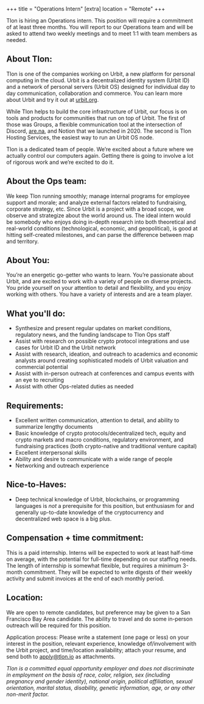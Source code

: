 +++
 title = "Operations Intern"
 [extra]
 location = "Remote"
 +++

Tlon is hiring an Operations intern. This position will require a commitment of at least three months. You will report to our Operations team and will be asked to attend two weekly meetings and to meet 1:1 with team members as needed.

## About Tlon:

Tlon is one of the companies working on Urbit, a new platform for personal computing in the cloud. Urbit is a decentralized identity system (Urbit ID) and a network of personal servers (Urbit OS) designed for individual day to day communication, collaboration and commerce. You can learn more about Urbit and try it out at [urbit.org](http://urbit.org).

While Tlon helps to build the core infrastructure of Urbit, our focus is on tools and products for communities that run on top of Urbit. The first of those was Groups, a flexible communication tool at the intersection of Discord, [are.na](http://are.na), and Notion that we launched in 2020. The second is Tlon Hosting Services, the easiest way to run an Urbit OS node.

Tlon is a dedicated team of people. We’re excited about a future where we actually control our computers again. Getting there is going to involve a lot of rigorous work and we’re excited to do it.

## About the Ops team:

We keep Tlon running smoothly; manage internal programs for employee support and morale; and analyze external factors related to fundraising, corporate strategy, etc. Since Urbit is a project with a broad scope, we observe and strategize about the world around us. The ideal intern would be somebody who enjoys doing in-depth research into both theoretical and real-world conditions (technological, economic, and geopolitical), is good at hitting self-created milestones, and can parse the difference between map and territory.

## About You:

You’re an energetic go-getter who wants to learn. You’re passionate about Urbit, and are excited to work with a variety of people on diverse projects. You pride yourself on your attention to detail and flexibility, and you enjoy working with others. You have a variety of interests and are a team player.

## What you'll do:

- Synthesize and present regular updates on market conditions, regulatory news, and the funding landscape to Tlon Ops staff
- Assist with research on possible crypto protocol integrations and use cases for Urbit ID and the Urbit network
- Assist with research, ideation, and outreach to academics and economic analysts around creating sophisticated models of Urbit valuation and commercial potential
- Assist with in-person outreach at conferences and campus events with an eye to recruiting
- Assist with other Ops-related duties as needed
    
## Requirements:

- Excellent written communication, attention to detail, and ability to summarize lengthy documents
- Basic knowledge of crypto protocols/decentralized tech, equity and crypto markets and macro conditions, regulatory environment, and fundraising practices (both crypto-native and traditional venture capital)
- Excellent interpersonal skills
- Ability and desire to communicate with a wide range of people
- Networking and outreach experience
    
## Nice-to-Haves:

- Deep technical knowledge of Urbit, blockchains, or programming languages is *not* a prerequisite for this position, but enthusiasm for and generally up-to-date knowledge of the cryptocurrency and decentralized web space is a big plus.

## Compensation + time commitment:

This is a paid internship. Interns will be expected to work at least half-time on average, with the potential for full-time depending on our staffing needs. The length of internship is somewhat flexible, but requires a minimum 3-month commitment. They will be expected to write digests of their weekly activity and submit invoices at the end of each monthly period.

## Location:

We are open to remote candidates, but preference may be given to a San Francisco Bay Area candidate. The ability to travel and do some in-person outreach will be required for this position.

Application process: Please write a statement (one page or less) on your interest in the position, relevant experience, knowledge of/involvement with the Urbit project, and time/location availability; attach your resume, and send both to [apply@tlon.io](mailto:corrina@tlon.io) as attachments.

*Tlon is a committed equal opportunity employer and does not discriminate in employment on the basis of race, color, religion, sex (including pregnancy and gender identity), national origin, political affiliation, sexual orientation, marital status, disability, genetic information, age, or any other non-merit factor.*
